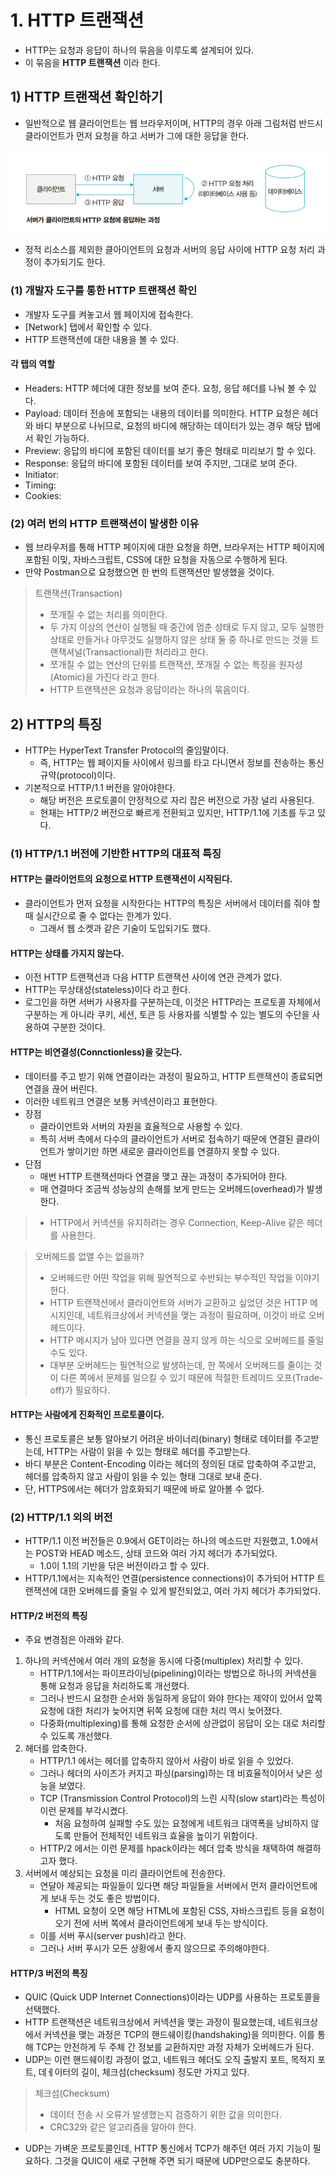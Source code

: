 # 1. HTTP 트랜잭션
- HTTP는 요청과 응답이 하나의 묶음을 이루도록 설계되어 있다.
- 이 묶음을 **HTTP 트랜잭션** 이라 한다.

## 1) HTTP 트랜잭션 확인하기
- 일반적으로 웹 클라이언트는 웹 브라우저이며, HTTP의 경우 아래 그림처럼 반드시 클라이언트가 먼저 요청을 하고 서버가 그에 대한 응답을 한다.

![서버가 클라이언트의 HTTP 요청에 응답하는 과정](/media/서적/이것이%20취업을%20위한%20백엔드%20개발이다%20with%20자바/Part%2002.%20백엔드%20개발을%20위한%20필수%20기본%20지식/Chapter%2008.%20서버와%20클라이언트의%20약속,%20HTTP/서버가%20클라이언트의%20HTTP%20요청에%20응답하는%20과정.png)

- 정적 리소스를 제외한 클아이언트의 요청과 서버의 응답 사이에 HTTP 요청 처리 과정이 추가되기도 한다.

### (1) 개발자 도구를 통한 HTTP 트랜잭션 확인
- 개발자 도구를 켜놓고서 웹 페이지에 접속한다.
- \[Network] 탭에서 확인할 수 있다.
- HTTP 트랜잭션에 대한 내용을 볼 수 있다.

#### 각 탭의 역할
- Headers: HTTP 헤더에 대한 정보를 보여 준다. 요청, 응답 헤더를 나눠 볼 수 있다.
- Payload: 데이터 전송에 포함되는 내용의 데이터를 의미한다. HTTP 요청은 헤더와 바디 부분으로 나뉘므로, 요청의 바디에 해당하는 데이터가 있는 경우 해당 탭에서 확인 가능하다.
- Preview: 응답의 바디에 포함된 데이터를 보기 좋은 형태로 미리보기 할 수 있다.
- Response: 응답의 바디에 포함된 데이터를 보여 주지만, 그대로 보여 준다.
- Initiator: 
- Timing: 
- Cookies: 

### (2) 여러 번의 HTTP 트랜잭션이 발생한 이유
- 웹 브라우저를 통해 HTTP 페이지에 대한 요청을 하면, 브라우저는 HTTP 페이지에 포함된 이밎, 자바스크립트, CSS에 대한 요청을 자동으로 수행하게 된다.
- 만약 Postman으로 요청했으면 한 번의 트랜잭션만 발생했을 것이다.

> 트랜잭션(Transaction)
> - 쪼개질 수 없는 처리를 의미한다.
> - 두 가지 이상의 연산이 실행될 때 중간에 멈춘 상태로 두지 않고, 모두 실행한 상태로 만들거나 아무것도 실행하지 않은 상태 둘 중 하나로 만드는 것을 트랜잭셔널(Transactional)한 처리라고 한다.
> - 쪼개질 수 없는 연산의 단위를 트랜잭션, 쪼개질 수 없는 특징을 원자성(Atomic)을 가진다 라고 한다.
> - HTTP 트랜잭션은 요청과 응답이라는 하나의 묶음이다.

## 2) HTTP의 특징
- HTTP는 HyperText Transfer Protocol의 줄임말이다.
	- 즉, HTTP는 웹 페이지들 사이에서 링크를 타고 다니면서 정보를 전송하는 통신 규약(protocol)이다.
- 기본적으로 HTTP/1.1 버전을 알아야한다.
	- 해당 버전은 프로토콜이 안정적으로 자리 잡은 버전으로 가장 널리 사용된다.
	- 현재는 HTTP/2 버전으로 빠르게 전환되고 있지만, HTTP/1.1에 기초를 두고 있다.

### (1) HTTP/1.1 버전에 기반한 HTTP의 대표적 특징
#### HTTP는 클라이언트의 요청으로 HTTP 트랜잭션이 시작된다.
- 클라이언트가 먼저 요청을 시작한다는 HTTP의 특징은 서버에서 데이터를 줘야 할 때 실시간으로 줄 수 없다는 한계가 있다.
	- 그래서 웹 소켓과 같은 기술이 도입되기도 했다.

#### HTTP는 상태를 가지지 않는다.
- 이전 HTTP 트랜잭션과 다음 HTTP 트랜잭션 사이에 연관 관계가 없다.
- HTTP는 무상태성(stateless)이다 라고 한다.
- 로그인을 하면 서버가 사용자를 구분하는데, 이것은 HTTP라는 프로토콜 자체에서 구분하는 게 아니라 쿠키, 세션, 토큰 등 사용자를 식별할 수 있는 별도의 수단을 사용하여 구분한 것이다.

#### HTTP는 비연결성(Connctionless)을 갖는다.
- 데이터를 주고 받기 위해 연결이라는 과정이 필요하고, HTTP 트랜잭션이 종료되면 연결을 끊어 버린다.
- 이러한 네트워크 연결은 보통 커넥션이라고 표현한다.
- 장점
	- 클라이언트와 서버의 자원을 효율적으로 사용할 수 있다.
	- 특히 서버 측에서 다수의 클라이언트가 서버로 접속하기 때문에 연결된 클라이언트가 쌓이기만 하면 새로운 클라이언트를 연결하지 못할 수 있다.
- 단점
	- 매번 HTTP 트랜잭션마다 연결을 맺고 끊는 과정이 추가되어야 한다.
	- 매 연결마다 조금씩 성능상의 손해를 보게 만드는 오버헤드(overhead)가 발생한다.

>- HTTP에서 커넥션을 유지하려는 경우 Connection, Keep-Alive 같은 헤더를 사용한다.

> 오버헤드를 없앨 수는 없을까?
> - 오버헤드란 어떤 작업을 위해 필연적으로 수반되는 부수적인 작업을 이야기한다.
> - HTTP 트랜잭션에서 클라이언트와 서버가 교환하고 싶었던 것은 HTTP 메시지인데, 네트워크상에서 커넥션을 맺는 과정이 필요하며, 이것이 바로 오버헤드이다.
> - HTTP 메시지가 남아 있다면 연결을 끊지 않게 하는 식으로 오버헤드를 줄일 수도 있다.
> - 대부분 오버헤드는 필연적으로 발생하는데, 한 쪽에서 오버헤드를 줄이는 것이 다른 쪽에서 문제를 일으킬 수 있기 때문에 적절한 트레이드 오프(Trade-off)가 필요하다.

#### HTTP는 사람에게 진화적인 프로토콜이다.
- 통신 프로토콜은 보통 알아보기 어려운 바이너리(binary) 형태로 데이터를 주고받는데, HTTP는 사람이 읽을 수 있는 형태로 헤더를 주고받는다.
- 바디 부분은 Content-Encoding 이라는 헤더의 정의된 대로 압축하여 주고받고, 헤더를 압축하지 않고 사람이 읽을 수 있는 형태 그대로 보내 준다.
- 단, HTTPS에서는 헤더가 암호화되기 때문에 바로 알아볼 수 없다.

### (2) HTTP/1.1 외의 버전
- HTTP/1.1 이전 버전들은 0.9에서 GET이라는 하나의 메소드만 지원했고, 1.0에서는 POST와 HEAD 메소드, 상태 코드와 여러 가지 헤더가 추가되었다.
	- 1.0이 1.1의 기반을 닦은 버전이라고 할 수 있다.
- HTTP/1.1에서는 지속적인 연결(persistence connections)이 추가되어 HTTP 트랜잭션에 대한 오버헤드를 줄일 수 있게 발전되었고, 여러 가지 헤더가 추가되었다.

#### HTTP/2 버전의 특징
- 주요 변경점은 아래와 같다.
1. 하나의 커넥션에서 여러 개의 요청을 동시에 다중(multiplex) 처리할 수 있다.
	- HTTP/1.1에서는 파이프라이닝(pipelining)이라는 방법으로 하나의 커넥션을 통해 요청과 응답을 처리하도록 개선했다.
	- 그러나 반드시 요청한 순서와 동일하게 응답이 와야 한다는 제약이 있어서 앞쪽 요청에 대한 처리가 늦어지면 뒤쪽 요청에 대한 처리 역시 늦어졌다.
	- 다중화(multiplexing)를 통해 요청한 순서에 상관없이 응답이 오는 대로 처리할 수 있도록 개선했다.
2. 헤더를 압축한다.
	- HTTP/1.1 에서는 헤더를 압축하지 않아서 사람이 바로 읽을 수 있었다.
	- 그러나 헤더의 사이즈가 커지고 파싱(parsing)하는 데 비효율적이어서 낮은 성능을 보였다.
	- TCP (Transmission Control Protocol)의 느린 시작(slow start)라는 특성이 이런 문제를 부각시켰다.
		- 처음 요청하여 실패할 수도 있는 요청에게 네트워크 대역폭을 낭비하지 않도록 만들어 전체적인 네트워크 효율을 높이기 위함이다.
	- HTTP/2 에서는 이런 문제를 hpack이라는 헤더 압축 방식을 채택하여 해결하고자 했다.
3. 서버에서 예상되는 요청을 미리 클라이언트에 전송한다.
	- 연달아 제공되는 파일들이 있다면 해당 파일들을 서버에서 먼저 클라이언트에게 보내 두는 것도 좋은 방법이다.
		- HTML 요청이 오면 해당 HTML에 포함된 CSS, 자바스크립트 등을 요청이 오기 전에 서버 쪽에서 클라이언트에게 보내 두는 방식이다.
	- 이를 서버 푸시(server push)라고 한다.
	- 그러나 서버 푸시가 모든 상황에서 좋지 않으므로 주의해야한다.

#### HTTP/3 버전의 특징
- QUIC (Quick UDP Internet Connections)이라는 UDP를 사용하는 프로토콜을 선택했다.
- HTTP 트랜잭션은 네트워크상에서 커넥션을 맺는 과정이 필요했는데, 네트워크상에서 커넥션을 맺는 과정은 TCP의 핸드쉐이킹(handshaking)을 의미한다. 이를 통해 TCP는 안전하게 두 주체 간 정보를 교환하지만 과정 자체가 오버헤드가 된다.
- UDP는 이런 핸드쉐이킹 과정이 없고, 네트워크 헤더도 오직 출발지 포트, 목적지 포트, 데ㅔ이터의 길이, 체크섬(checksum) 정도만 가지고 있다.

> 체크섬(Checksum)
> - 데이터 전송 시 오류가 발생했는지 검증하기 위한 값을 의미한다.
> - CRC32와 같은 알고리즘을 알아야 한다.

- UDP는 가벼운 프로토콜인데, HTTP 통신에서 TCP가 해주던 여러 가지 기능이 필요하다. 그것을 QUIC이 새로 구현해 주면 되기 때문에 UDP만으로도 충분하다.